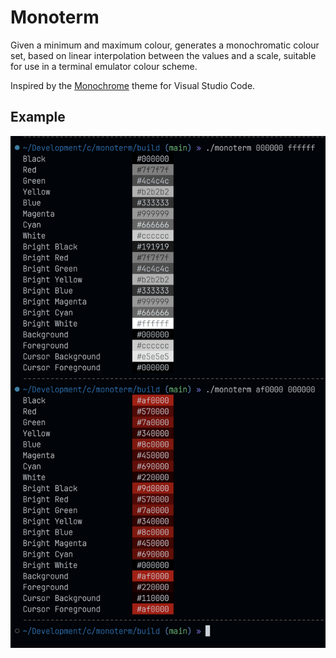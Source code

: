 # Monoterm

Given a minimum and maximum colour, generates a monochromatic colour set, based on linear interpolation between the values and a scale, suitable for use in a terminal emulator colour scheme.

Inspired by the [Monochrome](https://github.com/anotherglitchinthematrix/monochrome) theme for Visual Studio Code.

## Example

<p align="center" width="600">
<img alt="monoterm being called in a terminal" src="img/monoterm.png" />
</p>
